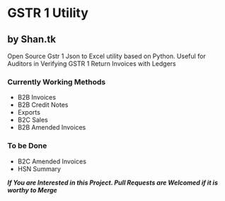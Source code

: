 # GSTR 1 Utility

## by Shan.tk

Open Source Gstr 1 Json to Excel utility based on Python. Useful for Auditors in Verifying GSTR 1 Return Invoices with Ledgers

### Currently Working Methods

* B2B Invoices
* B2B Credit Notes
* Exports
* B2C Sales
* B2B Amended Invoices

### To be Done

* B2C Amended Invoices
* HSN Summary

**_If You are Interested in this Project. Pull Requests are Welcomed if it is worthy to Merge_**
